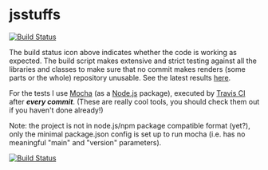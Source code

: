 jsstuffs
========

[![Build Status](https://travis-ci.org/gheja/jsstuffs.png?branch=master)](https://travis-ci.org/gheja/jsstuffs)

The build status icon above indicates whether the code is working as
expected. The build script makes extensive and strict testing against
all the libraries and classes to make sure that no commit makes renders
(some parts or the whole) repository unusable. See the latest results [here](https://travis-ci.org/gheja/jsstuffs).

For the tests I use [Mocha](http://visionmedia.github.io/mocha/) (as a
[Node.js](http://nodejs.org/) package), executed by [Travis CI](https://travis-ci.org/)
after ***every commit***. (These are really cool tools, you should check
them out if you haven't done already!)

Note: the project is not in node.js/npm package compatible format
(yet?), only the minimal package.json config is set up to run mocha
(i.e. has no meaningful "main" and "version" parameters).

[![Build Status](https://travis-ci.org/gheja/jsstuffs.png?branch=stable)](https://travis-ci.org/gheja/jsstuffs)
